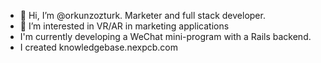 - 👋 Hi, I’m @orkunzozturk. Marketer and full stack developer.
- 👀 I’m interested in VR/AR in marketing applications
- I'm currently developing a WeChat mini-program with a Rails backend.
- I created knowledgebase.nexpcb.com
